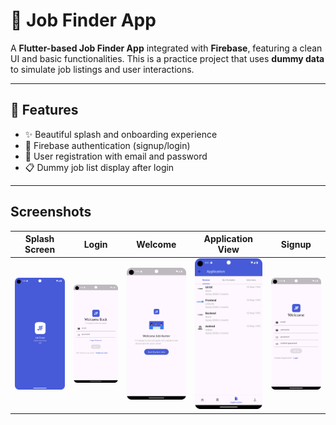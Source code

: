 # 🧭 Job Finder App

A **Flutter-based Job Finder App** integrated with **Firebase**, featuring a clean UI and basic functionalities. This is a practice project that uses **dummy data** to simulate job listings and user interactions.

---

## 🚀 Features

- ✨ Beautiful splash and onboarding experience  
- 🔐 Firebase authentication (signup/login)  
- 👤 User registration with email and password  
- 📋 Dummy job list display after login     

---

## Screenshots

| Splash Screen | Login | Welcome | Application View | Signup |
|---------------|-------|---------|------------------|--------|
| ![Splash Screen](screenshots/splash_screen.png) | ![Login](screenshots/login.png) | ![Welcome](screenshots/welcome.png) | ![Application View](screenshots/application_view.png) | ![Signup](screenshots/signup.png) |

